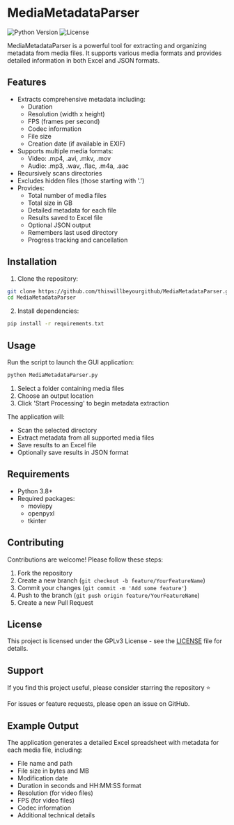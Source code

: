 # MediaMetadataParser

![Python Version](https://img.shields.io/badge/python-3.8+-blue.svg)
![License](https://img.shields.io/badge/license-GPLv3-green.svg)

MediaMetadataParser is a powerful tool for extracting and organizing metadata from media files. It supports various media formats and provides detailed information in both Excel and JSON formats.

## Features

- Extracts comprehensive metadata including:
  - Duration
  - Resolution (width x height)
  - FPS (frames per second)
  - Codec information
  - File size
  - Creation date (if available in EXIF)
- Supports multiple media formats:
  - Video: .mp4, .avi, .mkv, .mov
  - Audio: .mp3, .wav, .flac, .m4a, .aac
- Recursively scans directories
- Excludes hidden files (those starting with '.')
- Provides:
  - Total number of media files
  - Total size in GB
  - Detailed metadata for each file
  - Results saved to Excel file
  - Optional JSON output
  - Remembers last used directory
  - Progress tracking and cancellation

## Installation

1. Clone the repository:
```bash
git clone https://github.com/thiswillbeyourgithub/MediaMetadataParser.git
cd MediaMetadataParser
```

2. Install dependencies:
```bash
pip install -r requirements.txt
```

## Usage

Run the script to launch the GUI application:
```bash
python MediaMetadataParser.py
```

1. Select a folder containing media files
2. Choose an output location
3. Click 'Start Processing' to begin metadata extraction

The application will:
- Scan the selected directory
- Extract metadata from all supported media files
- Save results to an Excel file
- Optionally save results in JSON format

## Requirements

- Python 3.8+
- Required packages:
  - moviepy
  - openpyxl
  - tkinter

## Contributing

Contributions are welcome! Please follow these steps:

1. Fork the repository
2. Create a new branch (`git checkout -b feature/YourFeatureName`)
3. Commit your changes (`git commit -m 'Add some feature'`)
4. Push to the branch (`git push origin feature/YourFeatureName`)
5. Create a new Pull Request

## License

This project is licensed under the GPLv3 License - see the [LICENSE](LICENSE) file for details.

## Support

If you find this project useful, please consider starring the repository ⭐

For issues or feature requests, please open an issue on GitHub.

## Example Output

The application generates a detailed Excel spreadsheet with metadata for each media file, including:
- File name and path
- File size in bytes and MB
- Modification date
- Duration in seconds and HH:MM:SS format
- Resolution (for video files)
- FPS (for video files)
- Codec information
- Additional technical details
